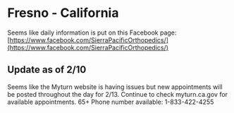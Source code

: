 # Fresno - California

Seems like daily information is put on this Facebook page: [https://www.facebook.com/SierraPacificOrthopedics/](https://www.facebook.com/SierraPacificOrthopedics/)

## Update as of 2/10
Seems like the Myturn website is having issues but new appointments will be posted throughout the day for 2/13. Continue to check myturn.ca.gov for available appointments. 65+
Phone number available: 1-833-422-4255
